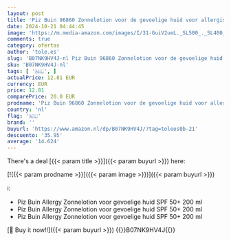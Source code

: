 ```yaml
---
layout: post
title: 'Piz Buin 96860 Zonnelotion voor de gevoelige huid voor allergische huid LSF 50+  200 ml'
date: 2024-10-21 04:44:45
image: 'https://m.media-amazon.com/images/I/31-GuiV2ueL._SL500_._SL400_.jpg'
comments: true
category: ofertas
author: 'tole.es'
slug: 'B07NK9HV4J-nl Piz Buin 96860 Zonnelotion voor de gevoelige huid voor...'
sku: 'B07NK9HV4J-nl'
tags: [ '🇳🇱', ]
actualPrice: 12.81 EUR
currency: EUR
price: 12.81
comparePrice: 20.0 EUR
prodname: 'Piz Buin 96860 Zonnelotion voor de gevoelige huid voor allergische huid LSF 50+  200 ml'
country: 'nl'
flag: '🇳🇱'
brand: ''
buyurl: 'https://www.amazon.nl/dp/B07NK9HV4J/?tag=tolees0b-21'
descuento: '35.95'
average: '14.624'
---
```


There's a deal [{{< param title >}}]({{< param buyurl >}})  here:

[![{{< param prodname >}}]({{< param image >}})]({{< param buyurl >}})

ℹ️:

- Piz Buin Allergy Zonnelotion voor gevoelige huid SPF 50+ 200 ml
- Piz Buin Allergy Zonnelotion voor gevoelige huid SPF 50+ 200 ml
- Piz Buin Allergy Zonnelotion voor gevoelige huid SPF 50+ 200 ml

[🛒 Buy it now!!]({{< param buyurl >}})
{{<world>}}B07NK9HV4J{{</world>}}
